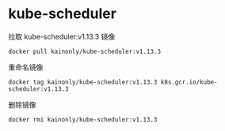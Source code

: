 # kube-scheduler

拉取 kube-scheduler:v1.13.3 镜像

```shell
docker pull kainonly/kube-scheduler:v1.13.3
```

重命名镜像

```shell
docker tag kainonly/kube-scheduler:v1.13.3 k8s.gcr.io/kube-scheduler:v1.13.3
```

删除镜像

```shell
docker rmi kainonly/kube-scheduler:v1.13.3
```
